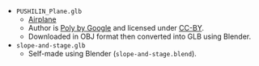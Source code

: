 - `PUSHILIN_Plane.glb`
    - [Airplane](https://poly.google.com/view/8VysVKMXN2J)
    - Author is [Poly by Google](https://poly.google.com/user/4aEd8rQgKu2) and licensed under [CC-BY](https://creativecommons.org/licenses/by/3.0/legalcode).
    - Downloaded in OBJ format then converted into GLB using Blender.
- `slope-and-stage.glb`
    - Self-made using Blender (`slope-and-stage.blend`).